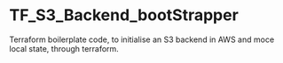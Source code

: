 # TF_S3_Backend_bootStrapper
Terraform boilerplate code, to initialise an S3 backend in AWS and moce local state, through terraform.
